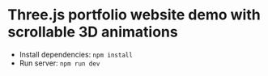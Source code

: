 # Three.js portfolio website demo with scrollable 3D animations

- Install dependencies: `npm install`
- Run server: `npm run dev`
